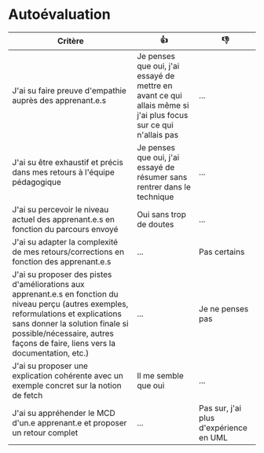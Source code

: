 # Autoévaluation

| Critère | 👍 | 👎 |
| ---------------- | ---------------- | ---------------- | 
| J'ai su faire preuve d'empathie auprès des apprenant.e.s | Je penses que oui, j'ai essayé de mettre en avant ce qui allais même si j'ai plus focus sur ce qui n'allais pas  | ... |
| J'ai su être exhaustif et précis dans mes retours à l'équipe pédagogique | Je penses que oui, j'ai essayé de résumer sans rentrer dans le technique  | ... |
| J'ai su percevoir le niveau actuel des apprenant.e.s en fonction du parcours envoyé | Oui sans trop de doutes | ... |
| J'ai su adapter la complexité de mes retours/corrections en fonction des apprenant.e.s  | ... | Pas certains  |
| J'ai su proposer des pistes d'améliorations aux apprenant.e.s en fonction du niveau perçu (autres exemples, reformulations et explications sans donner la solution finale si possible/nécessaire, autres façons de faire, liens vers la documentation, etc.) | ... | Je ne penses pas  |
| J'ai su proposer une explication cohérente avec un exemple concret sur la notion de fetch | Il me semble que oui  | ... |
| J'ai su appréhender le MCD d'un.e apprenant.e et proposer un retour complet | ... | Pas sur, j'ai plus d'expérience en UML  |

